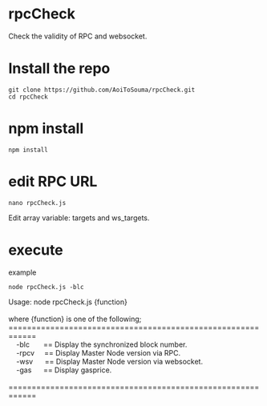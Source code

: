 # rpcCheck
Check the validity of RPC and websocket.

# Install the repo
```
git clone https://github.com/AoiToSouma/rpcCheck.git
cd rpcCheck
```

# npm install
```
npm install
```

# edit RPC URL
```
nano rpcCheck.js
```
Edit array variable: targets and ws_targets.

# execute
example
```
node rpcCheck.js -blc
```
Usage: node rpcCheck.js {function}<br>
<br>
where {function} is one of the following;<br>
============================================================<br>
&nbsp;&nbsp;&nbsp;&nbsp;-blc &nbsp;&nbsp;&nbsp;&nbsp;&nbsp;&nbsp;== Display the synchronized block number.<br>
&nbsp;&nbsp;&nbsp;&nbsp;-rpcv &nbsp;&nbsp;&nbsp;&nbsp;== Display Master Node version via RPC.<br>
&nbsp;&nbsp;&nbsp;&nbsp;-wsv &nbsp;&nbsp;&nbsp;&nbsp;&nbsp;== Display Master Node version via websocket.<br>
&nbsp;&nbsp;&nbsp;&nbsp;-gas &nbsp;&nbsp;&nbsp;&nbsp;&nbsp;== Display gasprice.<br>
<br>
============================================================<br>
